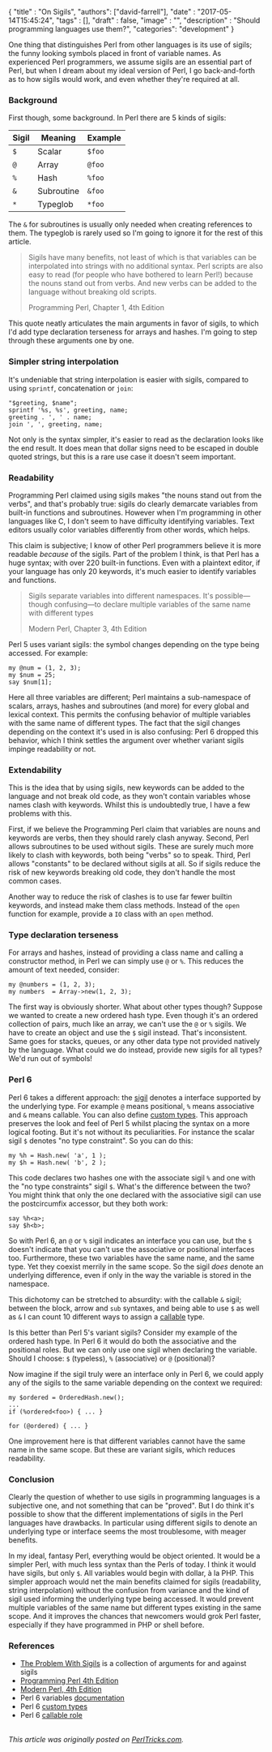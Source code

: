 
  {
    "title"  : "On Sigils",
    "authors": ["david-farrell"],
    "date"   : "2017-05-14T15:45:24",
    "tags"   : [],
    "draft"  : false,
    "image"  : "",
    "description" : "Should programming languages use them?",
    "categories": "development"
  }

One thing that distinguishes Perl from other languages is its use of sigils; the funny looking symbols placed in front of variable names. As experienced Perl programmers, we assume sigils are an essential part of Perl, but when I dream about my ideal version of Perl, I go back-and-forth as to how sigils would work, and even whether they're required at all.

### Background

First though, some background. In Perl there are 5 kinds of sigils:

| Sigil | Meaning | Example
|---|---|---|
| `$` | Scalar | `$foo`
| `@` | Array | `@foo`
| `%` | Hash | `%foo`
| `&` | Subroutine | `&foo`
| `*` | Typeglob | `*foo`

The `&` for subroutines is usually only needed when creating references to them. The typeglob is rarely used so I'm going to ignore it for the rest of this article.

> Sigils have many benefits, not least of which is that variables can be
interpolated into strings with no additional syntax. Perl scripts are also easy to
read (for people who have bothered to learn Perl!) because the nouns stand out
from verbs. And new verbs can be added to the language without breaking old
scripts.
>
> Programming Perl, Chapter 1, 4th Edition

This quote neatly articulates the main arguments in favor of sigils, to which I'd add type declaration terseness for arrays and hashes.  I'm going to step through these arguments one by one.

### Simpler string interpolation

It's undeniable that string interpolation is easier with sigils, compared to using `sprintf`, concatenation or `join`:

``` prettyprint
"$greeting, $name";
sprintf '%s, %s', greeting, name;
greeting . ', ' . name;
join ', ', greeting, name;
```

Not only is the syntax simpler, it's easier to read as the declaration looks like the end result. It does mean that dollar signs need to be escaped in double quoted strings, but this is a rare use case it doesn't seem important.

### Readability

Programming Perl claimed using sigils makes "the nouns stand out from the verbs", and that's probably true: sigils do clearly demarcate variables from built-in functions and subroutines. However when I'm programming in other languages like C, I don't seem to have difficulty identifying variables. Text editors usually color variables differently from other words, which helps.

This claim is subjective; I know of other Perl programmers believe it is more readable _because_ of the sigils. Part of the problem I think, is that Perl has a huge syntax; with over 220 built-in functions. Even with a plaintext editor, if your language has only 20 keywords, it's much easier to identify variables and functions.

> Sigils separate variables into different namespaces. It's possible—though
> confusing—to declare multiple variables of the same name with different types
>
> Modern Perl, Chapter 3, 4th Edition

Perl 5 uses variant sigils: the symbol changes depending on the type being accessed. For example:

``` prettyprint
my @num = (1, 2, 3);
my $num = 25;
say $num[1];
```

Here all three variables are different; Perl maintains a sub-namespace of scalars, arrays, hashes and subroutines (and more) for every global and lexical context. This permits the confusing behavior of multiple variables with the same name of different types. The fact that the sigil changes depending on the context it's used in is also confusing: Perl 6 dropped this behavior, which I think settles the argument over whether variant sigils impinge readability or not.

### Extendability

This is the idea that by using sigils, new keywords can be added to the language and not break old code, as they won't contain variables whose names clash with keywords. Whilst this is undoubtedly true, I have a few problems with this.

First, if we believe the Programming Perl claim that variables are nouns and keywords are verbs, then they should rarely clash anyway. Second, Perl allows subroutines to be used without sigils. These are surely much more likely to clash with keywords, both being "verbs" so to speak. Third, Perl allows "constants" to be declared without sigils at all. So if sigils reduce the risk of new keywords breaking old code, they don't handle the most common cases.

Another way to reduce the risk of clashes is to use far fewer builtin keywords, and instead make them class methods. Instead of the `open` function for example, provide a `IO` class with an `open` method.

### Type declaration terseness

For arrays and hashes, instead of providing a class name and calling a constructor method, in Perl we can simply use `@` or `%`. This reduces the amount of text needed, consider:

``` prettyprint
my @numbers = (1, 2, 3);
my numbers  = Array->new(1, 2, 3);
```

The first way is obviously shorter. What about other types though? Suppose we wanted to create a new ordered hash type. Even though it's an ordered collection of pairs, much like an array, we can't use the `@` or `%` sigils. We have to create an object and use the `$` sigil instead. That's inconsistent. Same goes for stacks, queues, or any other data type not provided natively by the language. What could we do instead, provide new sigils for all types? We'd run out of symbols!

### Perl 6

Perl 6 takes a different approach: the [sigil](https://docs.perl6.org/language/variables) denotes a interface supported by the underlying type. For example `@` means positional, `%` means associative and `&` means callable. You can also define [custom types](https://docs.perl6.org/language/subscripts#Custom_type_example). This approach preserves the look and feel of Perl 5 whilst placing the syntax on a more logical footing. But it's not without its peculiarities. For instance the scalar sigil `$` denotes "no type constraint". So you can do this:

``` prettyprint
my %h = Hash.new( 'a', 1 );
my $h = Hash.new( 'b', 2 );
```

This code declares two hashes one with the associate sigil `%` and one with the "no type constraints" sigil `$`. What's the difference between the two? You might think that only the one declared with the associative sigil can use the postcircumfix accessor, but they both work:

``` prettyprint
say %h<a>;
say $h<b>;
```

So with Perl 6, an `@` or `%` sigil indicates an interface you can use, but the `$` doesn't indicate that you can't use the associative or positional interfaces too. Furthermore, these two variables have the same name, and the same type. Yet they coexist merrily in the same scope. So the sigil _does_ denote an underlying difference, even if only in the way the variable is stored in the namespace.

This dichotomy can be stretched to absurdity: with the callable `&` sigil; between the block, arrow and `sub` syntaxes, and being able to use `$` as well as `&` I can count 10 different ways to assign a [callable](https://docs.perl6.org/type/Callable) type.

Is this better than Perl 5's variant sigils? Consider my example of the ordered hash type. In Perl 6 it would do both the associative and the positional roles. But we can only use one sigil when declaring the variable. Should I choose: `$` (typeless), `%` (associative) or `@` (positional)?

Now imagine if the sigil truly were an interface only in Perl 6, we could apply any of the sigils to the same variable depending on the context we required:

``` prettyprint
my $ordered = OrderedHash.new();
...
if (%ordered<foo>) { ... }

for (@ordered) { ... }
```

One improvement here is that different variables cannot have the same name in the same scope. But these are variant sigils, which reduces readability.

### Conclusion

Clearly the question of whether to use sigils in programming languages is a subjective one, and not something that can be "proved". But I do think it's possible to show that the different implementations of sigils in the Perl languages have drawbacks. In particular using different sigils to denote an underlying type or interface seems the most troublesome, with meager benefits.

In my ideal, fantasy Perl, everything would be object oriented. It would be a simpler Perl, with much less syntax than the Perls of today. I think it would have sigils, but only `$`. All variables would begin with dollar, à la PHP. This simpler approach would net the main benefits claimed for sigils (readability, string interpolation) without the confusion from variance and the kind of sigil used informing the underlying type being accessed. It would prevent multiple variables of the same name but different types existing in the same scope. And it improves the chances that newcomers would grok Perl faster, especially if they have programmed in PHP or shell before.

### References

* [The Problem With Sigils](http://wiki.c2.com/?TheProblemWithSigils) is a collection of arguments for and against sigils
* [Programming Perl 4th Edition](https://www.amazon.com/Programming-Perl-Unmatched-processing-scripting/dp/0596004923)
* [Modern Perl, 4th Edition](https://pragprog.com/book/swperl/modern-perl-fourth-edition)
* Perl 6 variables [documentation](https://docs.perl6.org/language/variables)
* Perl 6 [custom types](https://docs.perl6.org/language/subscripts#Custom_type_example)
* Perl 6 [callable role](https://docs.perl6.org/type/Callable)

\
*This article was originally posted on [PerlTricks.com](http://perltricks.com).*
